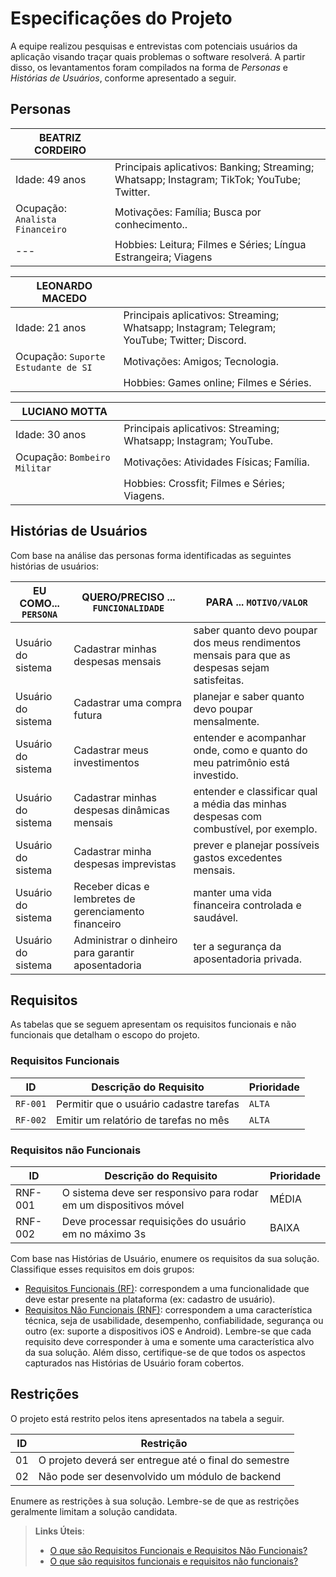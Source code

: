 # Especificações do Projeto

A equipe realizou pesquisas e entrevistas com potenciais usuários da aplicação visando traçar quais problemas o software resolverá. A partir disso, os levantamentos foram compilados na forma de _Personas_ e _Histórias de Usuários_, conforme apresentado a seguir.

## Personas


|BEATRIZ CORDEIRO                 |                                                                                                |
| -----------------               | ---                                                                                            |
| Idade: 49 anos                  |	Principais aplicativos: Banking; Streaming; Whatsapp; Instagram; TikTok; YouTube; Twitter.     |
| Ocupação: `Analista Financeiro` | Motivações: Família; Busca por conhecimento.. | Objetivos: Seguir evoluindo profissionalmente. |
| ---                             |	Hobbies: Leitura; Filmes e Séries; Língua Estrangeira; Viagens                                 |


|LEONARDO MACEDO  |     |
| ----------------- | --- |
| Idade: 21 anos    |	Principais aplicativos: Streaming; Whatsapp; Instagram; Telegram; YouTube; Twitter; Discord. |
| Ocupação: `Suporte` `Estudante de SI` | Motivações: Amigos; Tecnologia. | Objetivos: Trabalhar como gestor em tecnologia (gestão de pessoal). |
|     |	Hobbies: Games online; Filmes e Séries. |

|LUCIANO MOTTA  |     |
| ----------------- | --- |
| Idade: 30 anos    |	Principais aplicativos: Streaming; Whatsapp; Instagram; YouTube. |
| Ocupação: `Bombeiro Militar` | Motivações: Atividades Físicas; Família. | Objetivos: Ter controle sobre o próprio tempo. |
|     |	Hobbies: Crossfit; Filmes e Séries; Viagens. |

## Histórias de Usuários

Com base na análise das personas forma identificadas as seguintes histórias de usuários:

|EU COMO... `PERSONA`| QUERO/PRECISO ... `FUNCIONALIDADE`                     |PARA ... `MOTIVO/VALOR`                 |
|--------------------|------------------------------------------------------- |----------------------------------------|
|Usuário do sistema  | Cadastrar minhas despesas mensais                      | saber quanto devo poupar dos meus rendimentos mensais para que as despesas sejam satisfeitas. |
|Usuário do sistema  | Cadastrar uma compra futura                            | planejar e saber quanto devo poupar mensalmente. |
|Usuário do sistema  | Cadastrar meus investimentos                           | entender e acompanhar onde, como e quanto do meu patrimônio está investido. |
|Usuário do sistema  | Cadastrar minhas despesas dinâmicas mensais            | entender e classificar qual a média das minhas despesas com combustível, por exemplo. |
|Usuário do sistema  | Cadastrar minha despesas imprevistas                   | prever e planejar possíveis gastos excedentes mensais. |
|Usuário do sistema  | Receber dicas e lembretes de gerenciamento financeiro  | manter uma vida financeira controlada e saudável. |
|Usuário do sistema  | Administrar o dinheiro para garantir aposentadoria     | ter a segurança da aposentadoria privada. |

## Requisitos

As tabelas que se seguem apresentam os requisitos funcionais e não funcionais que detalham o escopo do projeto.

### Requisitos Funcionais

|ID    | Descrição do Requisito  | Prioridade |
|------|-----------------------------------------|----|
|`RF-001`| Permitir que o usuário cadastre tarefas | `ALTA` | 
|`RF-002`| Emitir um relatório de tarefas no mês   | `ALTA` |


### Requisitos não Funcionais

|ID     | Descrição do Requisito  |Prioridade |
|-------|-------------------------|----|
|RNF-001| O sistema deve ser responsivo para rodar em um dispositivos móvel | MÉDIA | 
|RNF-002| Deve processar requisições do usuário em no máximo 3s |  BAIXA | 

Com base nas Histórias de Usuário, enumere os requisitos da sua solução. Classifique esses requisitos em dois grupos:

- [Requisitos Funcionais
 (RF)](https://pt.wikipedia.org/wiki/Requisito_funcional):
 correspondem a uma funcionalidade que deve estar presente na
  plataforma (ex: cadastro de usuário).
- [Requisitos Não Funcionais
  (RNF)](https://pt.wikipedia.org/wiki/Requisito_n%C3%A3o_funcional):
  correspondem a uma característica técnica, seja de usabilidade,
  desempenho, confiabilidade, segurança ou outro (ex: suporte a
  dispositivos iOS e Android).
Lembre-se que cada requisito deve corresponder à uma e somente uma
característica alvo da sua solução. Além disso, certifique-se de que
todos os aspectos capturados nas Histórias de Usuário foram cobertos.

## Restrições

O projeto está restrito pelos itens apresentados na tabela a seguir.

|ID| Restrição                                             |
|--|-------------------------------------------------------|
|01| O projeto deverá ser entregue até o final do semestre |
|02| Não pode ser desenvolvido um módulo de backend        |


Enumere as restrições à sua solução. Lembre-se de que as restrições geralmente limitam a solução candidata.

> **Links Úteis**:
> - [O que são Requisitos Funcionais e Requisitos Não Funcionais?](https://codificar.com.br/requisitos-funcionais-nao-funcionais/)
> - [O que são requisitos funcionais e requisitos não funcionais?](https://analisederequisitos.com.br/requisitos-funcionais-e-requisitos-nao-funcionais-o-que-sao/)
